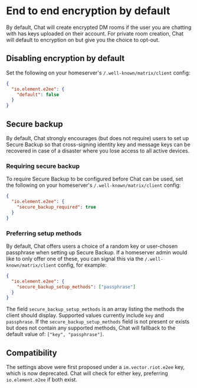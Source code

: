 # End to end encryption by default

By default, Chat will create encrypted DM rooms if the user you are chatting with has keys uploaded on their account.
For private room creation, Chat will default to encryption on but give you the choice to opt-out.

## Disabling encryption by default

Set the following on your homeserver's
`/.well-known/matrix/client` config:

```json
{
  "io.element.e2ee": {
    "default": false
  }
}
```

## Secure backup

By default, Chat strongly encourages (but does not require) users to set up
Secure Backup so that cross-signing identity key and message keys can be
recovered in case of a disaster where you lose access to all active devices.

### Requiring secure backup

To require Secure Backup to be configured before Chat can be used, set the
following on your homeserver's `/.well-known/matrix/client` config:

```json
{
  "io.element.e2ee": {
    "secure_backup_required": true
  }
}
```

### Preferring setup methods

By default, Chat offers users a choice of a random key or user-chosen
passphrase when setting up Secure Backup. If a homeserver admin would like to
only offer one of these, you can signal this via the
`/.well-known/matrix/client` config, for example:

```json
{
  "io.element.e2ee": {
    "secure_backup_setup_methods": ["passphrase"]
  }
}
```

The field `secure_backup_setup_methods` is an array listing the methods the
client should display. Supported values currently include `key` and
`passphrase`. If the `secure_backup_setup_methods` field is not present or
exists but does not contain any supported methods, Chat will fallback to the
default value of: `["key", "passphrase"]`.

## Compatibility

The settings above were first proposed under a `im.vector.riot.e2ee` key, which
is now deprecated. Chat will check for either key, preferring
`io.element.e2ee` if both exist.
